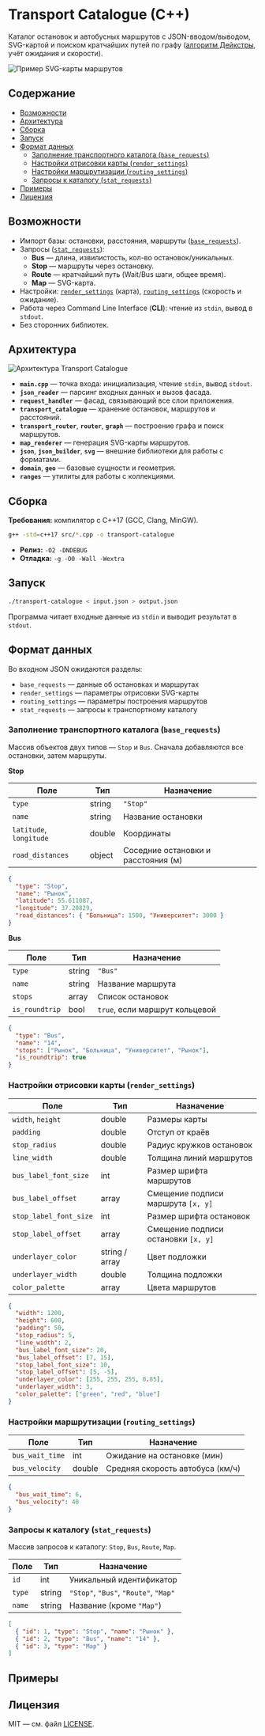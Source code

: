 # Transport Catalogue (C++) <!-- omit in toc -->

Каталог остановок и автобусных маршрутов с JSON-вводом/выводом, SVG-картой и поиском кратчайших путей по графу ([алгоритм Дейкстры](https://ru.wikipedia.org/wiki/Алгоритм_Дейкстры), учёт ожидания и скорости).

![Пример SVG-карты маршрутов](assets/map-demo.svg)

## Содержание <!-- omit in toc -->
- [Возможности](#возможности)
- [Архитектура](#архитектура)
- [Сборка](#сборка)
- [Запуск](#запуск)
- [Формат данных](#формат-данных)
  - [Заполнение транспортного каталога (`base_requests`)](#заполнение-транспортного-каталога-base_requests)
  - [Настройки отрисовки карты (`render_settings`)](#настройки-отрисовки-карты-render_settings)
  - [Настройки маршрутизации (`routing_settings`)](#настройки-маршрутизации-routing_settings)
  - [Запросы к каталогу (`stat_requests`)](#запросы-к-каталогу-stat_requests)
- [Примеры](#примеры)
- [Лицензия](#лицензия)

## Возможности
- Импорт базы: остановки, расстояния, маршруты ([`base_requests`](#заполнение-транспортного-каталога-base_requests)).
- Запросы ([`stat_requests`](#запросы-к-каталогу-stat_requests)):
  - **Bus** — длина, извилистость, кол-во остановок/уникальных.
  - **Stop** — маршруты через остановку.
  - **Route** — кратчайший путь (Wait/Bus шаги, общее время).
  - **Map** — SVG-карта.
- Настройки: [`render_settings`](#настройки-отрисовки-карты-render_settings) (карта), [`routing_settings`](#настройки-маршрутизации-routing_settings) (скорость и ожидание).
- Работа через Command Line Interface (**CLI**): чтение из `stdin`, вывод в `stdout`.
- Без сторонних библиотек.

## Архитектура
![Архитектура Transport Catalogue](assets/architecture-diagram.svg)

* **`main.cpp`** — точка входа: инициализация, чтение `stdin`, вывод `stdout`.
* **`json_reader`** — парсинг входных данных и вызов фасада.
* **`request_handler`** — фасад, связывающий все слои приложения.
* **`transport_catalogue`** — хранение остановок, маршрутов и расстояний.
* **`transport_router`**, **`router`**, **`graph`** — построение графа и поиск маршрутов.
* **`map_renderer`** — генерация SVG-карты маршрутов.
* **`json`**, **`json_builder`**, **`svg`** — внешние библиотеки для работы с форматами.
* **`domain`**, **`geo`** — базовые сущности и геометрия.
* **`ranges`** — утилиты для работы с коллекциями.

## Сборка
**Требования:** компилятор с C++17 (GCC, Clang, MinGW).

```bash
g++ -std=c++17 src/*.cpp -o transport-catalogue
```
- **Релиз:** `-O2 -DNDEBUG`
- **Отладка:** `-g -O0 -Wall -Wextra`

## Запуск
```bash
./transport-catalogue < input.json > output.json
```
Программа читает входные данные из `stdin` и выводит результат в `stdout`.

## Формат данных

Во входном JSON ожидаются разделы:

* `base_requests` — данные об остановках и маршрутах
* `render_settings` — параметры отрисовки SVG-карты
* `routing_settings` — параметры построения маршрутов
* `stat_requests` — запросы к транспортному каталогу

### Заполнение транспортного каталога (`base_requests`)

Массив объектов двух типов — `Stop` и `Bus`.
Сначала добавляются все остановки, затем маршруты.

**Stop**

| Поле                    | Тип    | Назначение                          |
| ----------------------- | ------ | ----------------------------------- |
| `type`                  | string | `"Stop"`                            |
| `name`                  | string | Название остановки                  |
| `latitude`, `longitude` | double | Координаты                          |
| `road_distances`        | object | Соседние остановки и расстояния (м) |

```json
{
  "type": "Stop",
  "name": "Рынок",
  "latitude": 55.611087,
  "longitude": 37.20829,
  "road_distances": { "Больница": 1500, "Университет": 3000 }
}
```

**Bus**

| Поле           | Тип    | Назначение                     |
| -------------- | ------ | ------------------------------ |
| `type`         | string | `"Bus"`                        |
| `name`         | string | Название маршрута              |
| `stops`        | array  | Список остановок               |
| `is_roundtrip` | bool   | `true`, если маршрут кольцевой |

```json
{
  "type": "Bus",
  "name": "14",
  "stops": ["Рынок", "Больница", "Университет", "Рынок"],
  "is_roundtrip": true
}
```

### Настройки отрисовки карты (`render_settings`)

| Поле                   | Тип            | Назначение                          |
| ---------------------- | -------------- | ----------------------------------- |
| `width`, `height`      | double         | Размеры карты                       |
| `padding`              | double         | Отступ от краёв                     |
| `stop_radius`          | double         | Радиус кружков остановок            |
| `line_width`           | double         | Толщина линий маршрутов             |
| `bus_label_font_size`  | int            | Размер шрифта маршрутов             |
| `bus_label_offset`     | array          | Смещение подписи маршрута `[x, y]`  |
| `stop_label_font_size` | int            | Размер шрифта остановок             |
| `stop_label_offset`    | array          | Смещение подписи остановки `[x, y]` |
| `underlayer_color`     | string / array | Цвет подложки                       |
| `underlayer_width`     | double         | Толщина подложки                    |
| `color_palette`        | array          | Цвета маршрутов                     |

```json
{
  "width": 1200,
  "height": 600,
  "padding": 50,
  "stop_radius": 5,
  "line_width": 2,
  "bus_label_font_size": 20,
  "bus_label_offset": [7, 15],
  "stop_label_font_size": 10,
  "stop_label_offset": [5, -5],
  "underlayer_color": [255, 255, 255, 0.85],
  "underlayer_width": 3,
  "color_palette": ["green", "red", "blue"]
}
```

### Настройки маршрутизации (`routing_settings`)

| Поле            | Тип    | Назначение                       |
| --------------- | ------ | -------------------------------- |
| `bus_wait_time` | int    | Ожидание на остановке (мин)      |
| `bus_velocity`  | double | Средняя скорость автобуса (км/ч) |

```json
{
  "bus_wait_time": 6,
  "bus_velocity": 40
}
```

### Запросы к каталогу (`stat_requests`)

Массив запросов к каталогу: `Stop`, `Bus`, `Route`, `Map`.

| Поле   | Тип    | Назначение                            |
| ------ | ------ | ------------------------------------- |
| `id`   | int    | Уникальный идентификатор              |
| `type` | string | `"Stop"`, `"Bus"`, `"Route"`, `"Map"` |
| `name` | string | Название (кроме `"Map"`)              |

```json
[
  { "id": 1, "type": "Stop", "name": "Рынок" },
  { "id": 2, "type": "Bus", "name": "14" },
  { "id": 3, "type": "Map" }
]
```

## Примеры

## Лицензия
MIT — см. файл [LICENSE](LICENSE).

